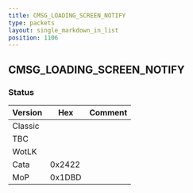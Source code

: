 ```yaml
---
title: CMSG_LOADING_SCREEN_NOTIFY
type: packets
layout: single_markdown_in_list
position: 1106
---
```


## CMSG_LOADING_SCREEN_NOTIFY

### Status

Version    | Hex        | Comment
---------- | ---------- | ---------- 
Classic    |            |
TBC        |            |
WotLK      |            |
Cata       | 0x2422     |
MoP        | 0x1DBD     |